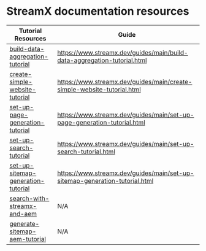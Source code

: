 # StreamX documentation resources

| Tutorial Resources                                                       | Guide                                                                       |
|--------------------------------------------------------------------------|-----------------------------------------------------------------------------|
| [build-data-aggregation-tutorial](build-data-aggregation-tutorial)       | https://www.streamx.dev/guides/main/build-data-aggregation-tutorial.html    |
| [create-simple-website-tutorial](create-simple-website-tutorial)         | https://www.streamx.dev/guides/main/create-simple-website-tutorial.html     |
| [set-up-page-generation-tutorial](set-up-page-generation-tutorial)       | https://www.streamx.dev/guides/main/set-up-page-generation-tutorial.html    |
| [set-up-search-tutorial](set-up-search-tutorial)                         | https://www.streamx.dev/guides/main/set-up-search-tutorial.html             |
| [set-up-sitemap-generation-tutorial](set-up-sitemap-generation-tutorial) | https://www.streamx.dev/guides/main/set-up-sitemap-generation-tutorial.html |
| [search-with-streamx-and-aem](search-with-streamx-and-aem)               | N/A                                                                         |
| [generate-sitemap-aem-tutorial](generate-sitemap-aem-tutorial)           | N/A                                                                         |
